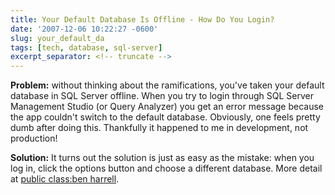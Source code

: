 ```yaml
---
title: Your Default Database Is Offline - How Do You Login?
date: '2007-12-06 10:22:27 -0600'
slug: your_default_da
tags: [tech, database, sql-server]
excerpt_separator: <!-- truncate -->
---
```


**Problem:** without thinking about the ramifications, you've taken your default
database in SQL Server offline. When you try to login through SQL Server
Management Studio (or Query Analyzer) you get an error message because the app
couldn't switch to the default database. Obviously, one feels pretty dumb after
doing this. Thankfully it happened to me in development, not production!

**Solution:** It turns out the solution is just as easy as the mistake: when you
log in, click the options button and choose a different database. More detail at
[public
class:ben harrell](http://benharrell.wordpress.com/2007/01/15/cannot-open-user-default-database-login-failed-login-failed-for-user-username-microsoft-sql-server-error-4064/).
